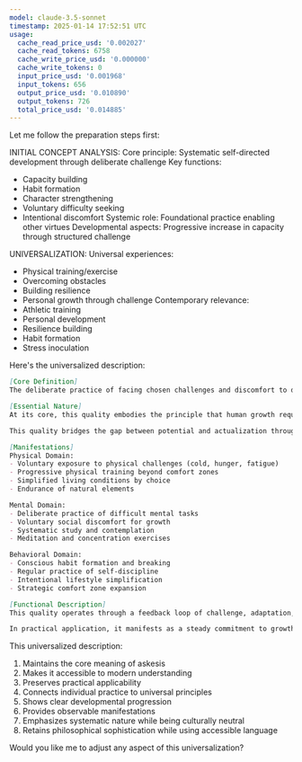 ```yaml
---
model: claude-3.5-sonnet
timestamp: 2025-01-14 17:52:51 UTC
usage:
  cache_read_price_usd: '0.002027'
  cache_read_tokens: 6758
  cache_write_price_usd: '0.000000'
  cache_write_tokens: 0
  input_price_usd: '0.001968'
  input_tokens: 656
  output_price_usd: '0.010890'
  output_tokens: 726
  total_price_usd: '0.014885'
---
```


Let me follow the preparation steps first:

INITIAL CONCEPT ANALYSIS:
Core principle: Systematic self-directed development through deliberate challenge
Key functions: 
- Capacity building
- Habit formation
- Character strengthening
- Voluntary difficulty seeking
- Intentional discomfort
Systemic role: Foundational practice enabling other virtues
Developmental aspects: Progressive increase in capacity through structured challenge

UNIVERSALIZATION:
Universal experiences:
- Physical training/exercise
- Overcoming obstacles
- Building resilience
- Personal growth through challenge
Contemporary relevance:
- Athletic training
- Personal development
- Resilience building
- Habit formation
- Stress inoculation

Here's the universalized description:

```markdown
[Core Definition]
The deliberate practice of facing chosen challenges and discomfort to develop inner strength and capability. It represents the systematic cultivation of resilience and character through progressive self-directed training, combining physical endurance with mental discipline to expand personal capacity and autonomy.

[Essential Nature]
At its core, this quality embodies the principle that human growth requires intentional engagement with difficulty. It operates through the deliberate selection and systematic confrontation of challenges that push beyond current comfort zones. Unlike random hardship, it involves conscious choice and strategic progression, transforming voluntary discomfort into increased capability.

This quality bridges the gap between potential and actualization through structured practice, recognizing that sustainable personal development requires both systematic approach and direct experience. It combines the wisdom of strategic progression with the transformative power of lived challenge.

[Manifestations]
Physical Domain:
- Voluntary exposure to physical challenges (cold, hunger, fatigue)
- Progressive physical training beyond comfort zones
- Simplified living conditions by choice
- Endurance of natural elements

Mental Domain:
- Deliberate practice of difficult mental tasks
- Voluntary social discomfort for growth
- Systematic study and contemplation
- Meditation and concentration exercises

Behavioral Domain:
- Conscious habit formation and breaking
- Regular practice of self-discipline
- Intentional lifestyle simplification
- Strategic comfort zone expansion

[Functional Description]
This quality operates through a feedback loop of challenge, adaptation, and integration. By deliberately engaging with carefully chosen difficulties, it triggers adaptive responses that build capacity. The key mechanism involves the conscious selection of progressive challenges that are neither too easy (preventing growth) nor too overwhelming (causing breakdown), maintaining this optimal zone of development through systematic adjustment.

In practical application, it manifests as a steady commitment to growth-oriented discomfort in daily life. This might involve physical training, simplified living, social challenges, or mental exercises. The practitioner consciously structures their environment and activities to maintain consistent exposure to development-promoting challenges, while monitoring and adjusting the intensity to ensure sustainable progress. The result is increased resilience, capability, and independence across multiple domains of life.
```

This universalized description:
1. Maintains the core meaning of askesis
2. Makes it accessible to modern understanding
3. Preserves practical applicability
4. Connects individual practice to universal principles
5. Shows clear developmental progression
6. Provides observable manifestations
7. Emphasizes systematic nature while being culturally neutral
8. Retains philosophical sophistication while using accessible language

Would you like me to adjust any aspect of this universalization?